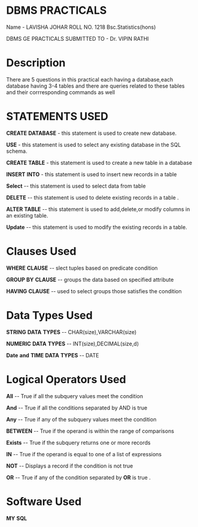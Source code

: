 # DBMS PRACTICALS 
Name - LAVISHA JOHAR 
ROLL NO. 1218
Bsc.Statistics(hons)

DBMS GE PRACTICALS
SUBMITTED TO - Dr. VIPIN RATHI

# Description 
There are 5 questions in this practical each having a database,each database having 3-4 tables and there are queries related to these tables and their corrresponding commands as well
# STATEMENTS USED
 **CREATE** **DATABASE** - this statement is used to create new database.
 
**USE** - this statement is used to select any existing database in the SQL schema.
 
**CREATE** **TABLE** - this statement is used to create a new table in a database 
 
**INSERT** **INTO** - this statement is used to insert new records in a table 
 
**Select** -- this statement is used to select data from table 

**DELETE** -- this statement is used to delete existing records in a table .

**ALTER** **TABLE** -- this statement is used to add,delete,or modify columns in an existing table.
 
**Update** -- this statement is used to modify the existing records in a table. 
# Clauses Used 
 **WHERE** **CLAUSE** -- slect tuples based on predicate condition 
 
**GROUP** **BY** **CLAUSE** -- groups the data based on specified attribute 
 
**HAVING** **CLAUSE** -- used to select groups those satisfies the condition 

# Data Types Used
 **STRING** **DATA** **TYPES** -- CHAR(size),VARCHAR(size)
 
**NUMERIC** **DATA** **TYPES** -- INT(size),DECIMAL(size,d)

**Date** **and** **TIME** **DATA** **TYPES** -- DATE 
# Logical Operators Used 
 **All** -- True if all the subquery values meet the condition 

**And** -- True if all the conditions separated by AND is true
 
**Any** -- True if any of the subquery values meet the condition 

**BETWEEN** -- True if the operand is within the range of comparisons

**Exists** -- True if the subquery returns one or more records
 
**IN** -- True if the operand is equal to one of a list of expressions 

**NOT** -- Displays a record if the condition is not true 

**OR** -- True if any of the condition separated by **OR** is true . 

# Software Used 
 **MY** **SQL**
